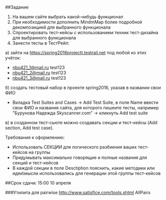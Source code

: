 ##Задание

1. На вашем сайте выбрать какой-нибудь функционал
2. При необходимости дополнить MindmMap более подробной декомпозицией для выбранного функционала
3. Cпроектировать тест-кейсы с использованием техник тест-дизайна для выбранного функционала
4. Занести тесты в ТестРейл:

а) зайти на https://spring2016projectt.testrail.net под любой из этих учёток:
- nbu421_1@mail.ru test123
- nbu421_2@mail.ru test123
- nbu421_3@mail.ru test123

б) создать тестовый набор в проекте spring2016, указав в названии свои ФИО
- Вкладка Test Suites and Cases -> Add Test Suite, в поле Name ввести свои ФИО и названия сайта, для которого пишеите тесты, например "Бурунова Надежда Skyscanner.com" -> кликнуть Add test suite

в) в созданном тест-сьюте можно создавать секции и тест-кейсы (Add section, Add test case). 

Требования к оформлению:
- Использовать СЕКЦИИ для логического разбиения ваших тест-кейсов на группы
- Придумывать максимально говорящие и полные названия для секций и тест-кейсов
- В каждой секции в поле Desctiption пояснить, какие методики или идеи\мысли использовались для генерации этой группы тест-кейсов

##Срок сдачи: 15:00 10 апреля

###Утилита для pairwise http://www.satisfice.com/tools.shtml AllPairs
